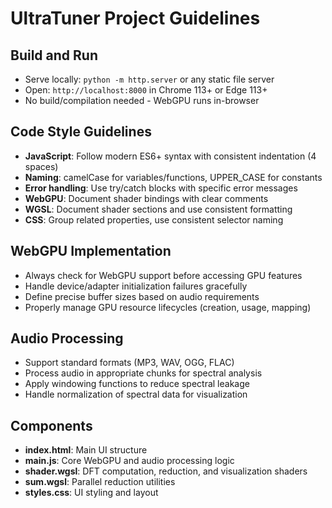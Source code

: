 # UltraTuner Project Guidelines

## Build and Run
- Serve locally: `python -m http.server` or any static file server
- Open: `http://localhost:8000` in Chrome 113+ or Edge 113+
- No build/compilation needed - WebGPU runs in-browser

## Code Style Guidelines
- **JavaScript**: Follow modern ES6+ syntax with consistent indentation (4 spaces)
- **Naming**: camelCase for variables/functions, UPPER_CASE for constants
- **Error handling**: Use try/catch blocks with specific error messages
- **WebGPU**: Document shader bindings with clear comments
- **WGSL**: Document shader sections and use consistent formatting
- **CSS**: Group related properties, use consistent selector naming

## WebGPU Implementation
- Always check for WebGPU support before accessing GPU features
- Handle device/adapter initialization failures gracefully
- Define precise buffer sizes based on audio requirements
- Properly manage GPU resource lifecycles (creation, usage, mapping)

## Audio Processing
- Support standard formats (MP3, WAV, OGG, FLAC)
- Process audio in appropriate chunks for spectral analysis
- Apply windowing functions to reduce spectral leakage
- Handle normalization of spectral data for visualization

## Components
- **index.html**: Main UI structure
- **main.js**: Core WebGPU and audio processing logic
- **shader.wgsl**: DFT computation, reduction, and visualization shaders
- **sum.wgsl**: Parallel reduction utilities
- **styles.css**: UI styling and layout